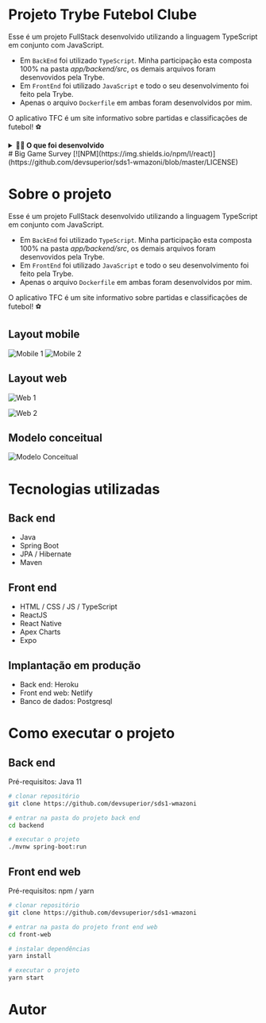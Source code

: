 # Projeto Trybe Futebol Clube

Esse é um projeto FullStack desenvolvido utilizando a linguagem TypeScript em conjunto com JavaScript.

- Em `BackEnd` foi utilizado `TypeScript`. Minha participação esta composta 100% na pasta _app/backend/src_, os demais arquivos foram desenvovidos pela Trybe.
- Em `FrontEnd` foi utilizado `JavaScript` e todo o seu desenvolvimento foi feito pela Trybe.
- Apenas o arquivo `Dockerfile` em ambas foram desenvolvidos por mim. 


O aplicativo TFC é um site informativo sobre partidas e classificações de futebol! ⚽️

<details>
  <summary><strong>👨‍💻 O que foi desenvolvido</strong></summary><br />
  
  Nesta API foi utilizida a Programação Orientada a Objetos `POO`, e conta com testes que possam cubrir 100% de seu uso

  Esse projeto conta com:

  * Arquitetura em camadas
  * Teste em camadas
  * ORM - `Sequelize`
  * Banco de dados realacional - `MySQL`
  * Conteinerização - `Docker`
  * Atenticação - `JWT`

</details>
# Big Game Survey 
[![NPM](https://img.shields.io/npm/l/react)](https://github.com/devsuperior/sds1-wmazoni/blob/master/LICENSE) 

# Sobre o projeto

Esse é um projeto FullStack desenvolvido utilizando a linguagem TypeScript em conjunto com JavaScript.

- Em `BackEnd` foi utilizado `TypeScript`. Minha participação esta composta 100% na pasta _app/backend/src_, os demais arquivos foram desenvovidos pela Trybe.
- Em `FrontEnd` foi utilizado `JavaScript` e todo o seu desenvolvimento foi feito pela Trybe.
- Apenas o arquivo `Dockerfile` em ambas foram desenvolvidos por mim. 

O aplicativo TFC é um site informativo sobre partidas e classificações de futebol! ⚽️

## Layout mobile
![Mobile 1](https://github.com/acenelio/assets/raw/main/sds1/mobile1.png) ![Mobile 2](https://github.com/acenelio/assets/raw/main/sds1/mobile2.png)

## Layout web
![Web 1](https://github.com/acenelio/assets/raw/main/sds1/web1.png)

![Web 2](https://github.com/acenelio/assets/raw/main/sds1/web2.png)

## Modelo conceitual
![Modelo Conceitual](https://github.com/acenelio/assets/raw/main/sds1/modelo-conceitual.png)

# Tecnologias utilizadas
## Back end
- Java
- Spring Boot
- JPA / Hibernate
- Maven
## Front end
- HTML / CSS / JS / TypeScript
- ReactJS
- React Native
- Apex Charts
- Expo
## Implantação em produção
- Back end: Heroku
- Front end web: Netlify
- Banco de dados: Postgresql

# Como executar o projeto

## Back end
Pré-requisitos: Java 11

```bash
# clonar repositório
git clone https://github.com/devsuperior/sds1-wmazoni

# entrar na pasta do projeto back end
cd backend

# executar o projeto
./mvnw spring-boot:run
```

## Front end web
Pré-requisitos: npm / yarn

```bash
# clonar repositório
git clone https://github.com/devsuperior/sds1-wmazoni

# entrar na pasta do projeto front end web
cd front-web

# instalar dependências
yarn install

# executar o projeto
yarn start
```

# Autor
